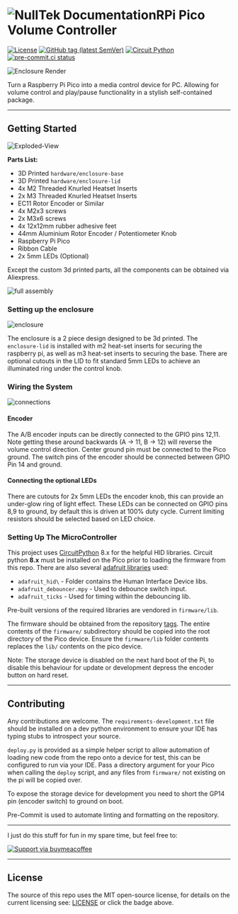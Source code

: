 # ![NullTek Documentation](https://raw.githubusercontent.com/CreatingNull/NullTek-Assets/main/img/logo/NullTekDocumentationLogo.png)RPi Pico Volume Controller

[![License](https://img.shields.io/:license-mit-blue.svg)](https://github.com/CreatingNull/RPI-Pico-Volume-Controller/blob/main/LICENSE.md)
[![GitHub tag (latest SemVer)](https://img.shields.io/github/v/tag/creatingnull/RPI-Pico-Volume-Controller?style=color=orange)](https://github.com/CreatingNull/RPI-Pico-Volume-Controller/tags)
[![Circuit Python](https://img.shields.io/badge/circuit_python-8.x-purple)](https://circuitpython.org/)
[![pre-commit.ci status](https://results.pre-commit.ci/badge/github/CreatingNull/RPI-Pico-Volume-Controller/main.svg)](https://results.pre-commit.ci/latest/github/CreatingNull/RPI-Pico-Volume-Controller/main)

![Enclosure Render](hardware/enclosure-render.png)

Turn a Raspberry Pi Pico into a media control device for PC.
Allowing for volume control and play/pause functionality in a stylish self-contained package.

______________________________________________________________________

## Getting Started

![Exploded-View](hardware/exploded-view.png)

**Parts List:**

- 3D Printed `hardware/enclosure-base`
- 3D Printed `hardware/enclosure-lid`
- 4x M2 Threaded Knurled Heatset Inserts
- 2x M3 Threaded Knurled Heatset Inserts
- EC11 Rotor Encoder or Similar
- 4x M2x3 screws
- 2x M3x6 screws
- 4x 12x12mm rubber adhesive feet
- 44mm Aluminium Rotor Encoder / Potentiometer Knob
- Raspberry Pi Pico
- Ribbon Cable
- 2x 5mm LEDs (Optional)

Except the custom 3d printed parts, all the components can be obtained via Aliexpress.

![full assembly](hardware/real-build.png)

### Setting up the enclosure

![enclosure](hardware/real-enclosure.png)

The enclosure is a 2 piece design designed to be 3d printed.
The `enclosure-lid` is installed with m2 heat-set inserts for securing the raspberry pi, as well as m3 heat-set inserts to securing the base.
There are optional cutouts in the LID to fit standard 5mm LEDs to achieve an illuminated ring under the control knob.

### Wiring the System

![connections](hardware/connections.png)

#### Encoder

The A/B encoder inputs can be directly connected to the GPIO pins 12,11.
Note getting these around backwards (A -> 11, B -> 12) will reverse the volume control direction.
Center ground pin must be connected to the Pico ground.
The switch pins of the encoder should be connected between GPIO Pin 14 and ground.

#### Connecting the optional LEDs

There are cutouts for 2x 5mm LEDs the encoder knob, this can provide an under-glow ring of light effect.
These LEDs can be connected on GPIO pins 8,9 to ground, by default this is driven at 100% duty cycle.
Current limiting resistors should be selected based on LED choice.

### Setting Up The MicroController

This project uses [CircuitPython](https://circuitpython.org/) 8.x for the helpful HID libraries.
Circuit python **8.x** must be installed on the Pico prior to loading the firmware from this repo.
There are also several [adafruit libraries](https://circuitpython.org/libraries) used:

- `adafruit_hid\` - Folder contains the Human Interface Device libs.
- `adafruit_debouncer.mpy` - Used to debounce switch input.
- `adafruit_ticks` - Used for timing within the debouncing lib.

Pre-built versions of the required libraries are vendored in `firmware/lib`.

The firmware should be obtained from the repository [tags](https://github.com/CreatingNull/RPI-Pico-Volume-Controller/tags).
The entire contents of the `firmware/` subdirectory should be copied into the root directory of the Pico device.
Ensure the `firmware/lib` folder contents replaces the `lib/` contents on the pico device.

Note: The storage device is disabled on the next hard boot of the Pi, to disable this behaviour for update or development depress the encoder button on hard reset.

______________________________________________________________________

## Contributing

Any contributions are welcome.
The `requirements-development.txt` file should be installed on a dev python environment to ensure your IDE has typing stubs to introspect your source.

`deploy.py` is provided as a simple helper script to allow automation of loading new code from the repo onto a device for test, this can be configured to run via your IDE.
Pass a directory argument for your Pico when calling the `deploy` script, and any files from `firmware/` not existing on the pi will be copied over.

To expose the storage device for development you need to short the GP14 pin (encoder switch) to ground on boot.

Pre-Commit is used to automate linting and formatting on the repository.

______________________________________________________________________

I just do this stuff for fun in my spare time, but feel free to:

[![Support via buymeacoffee](https://www.buymeacoffee.com/assets/img/custom_images/orange_img.png)](https://www.buymeacoffee.com/nulltek)

______________________________________________________________________

## License

The source of this repo uses the MIT open-source license,
for details on the current licensing see:
[LICENSE](https://github.com/CreatingNull/RPI-Pico-Volume-Controller/blob/master/LICENSE.md)
or click the badge above.
